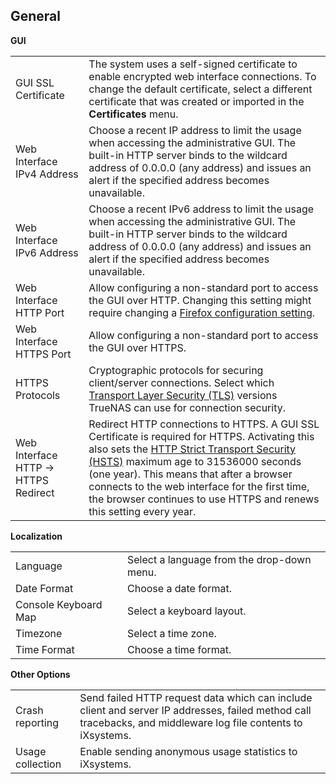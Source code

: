 ## General 

**GUI**

| | |
|-|-|
| GUI SSL Certificate | The system uses a self-signed certificate to enable encrypted web interface connections. To change the default certificate, select a different certificate that was created or imported in the **Certificates** menu. |
| Web Interface IPv4 Address | Choose a recent IP address to limit the usage when accessing the administrative GUI. The built-in HTTP server binds to the wildcard address of 0.0.0.0 (any address) and issues an alert if the specified address becomes unavailable. |
| Web Interface IPv6 Address | Choose a recent IPv6 address to limit the usage when accessing the administrative GUI. The built-in HTTP server binds to the wildcard address of 0.0.0.0 (any address) and issues an alert if the specified address becomes unavailable. |
| Web Interface HTTP Port | Allow configuring a non-standard port to access the GUI over HTTP. Changing this setting might require changing a [Firefox configuration setting](https://www.redbrick.dcu.ie/~d_fens/articles/Firefox:_This_Address_is_Restricted). |
| Web Interface HTTPS Port | Allow configuring a non-standard port to access the GUI over HTTPS. |
| HTTPS Protocols | Cryptographic protocols for securing client/server connections. Select which [Transport Layer Security (TLS)](https://en.wikipedia.org/wiki/Transport_Layer_Security) versions TrueNAS can use for connection security. |
| Web Interface HTTP -> HTTPS Redirect | Redirect HTTP connections to HTTPS. A GUI SSL Certificate is required for HTTPS. Activating this also sets the [HTTP Strict Transport Security (HSTS)](https://en.wikipedia.org/wiki/HTTP_Strict_Transport_Security) maximum age to 31536000 seconds (one year). This means that after a browser connects to the web interface for the first time, the browser continues to use HTTPS and renews this setting every year. |

**Localization**

| | |
|-|-|
| Language | Select a language from the drop-down menu. |
| Date Format | Choose a date format. |
| Console Keyboard Map | Select a keyboard layout. |
| Timezone | Select a time zone. |
| Time Format | Choose a time format. |

**Other Options**

| | |
|-|-|
| Crash reporting | Send failed HTTP request data which can include client and server IP addresses, failed method call tracebacks, and middleware log file contents to iXsystems. |
| Usage collection | Enable sending anonymous usage statistics to iXsystems. |